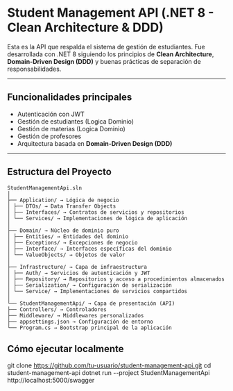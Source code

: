 # Student Management API (.NET 8 - Clean Architecture & DDD)

Esta es la API que respalda el sistema de gestión de estudiantes. Fue desarrollada con .NET 8 siguiendo los principios de **Clean Architecture**, **Domain-Driven Design (DDD)** y buenas prácticas de separación de responsabilidades.

---

## Funcionalidades principales

-  Autenticación con JWT
-  Gestión de estudiantes (Logica Dominio)
-  Gestión de materias (Logica Dominio)
-  Gestión de profesores
-  Arquitectura basada en **Domain-Driven Design (DDD)**

---

## Estructura del Proyecto
```
StudentManagementApi.sln
│
├── Application/ → Lógica de negocio 
│ ├── DTOs/ → Data Transfer Objects
│ ├── Interfaces/ → Contratos de servicios y repositorios
│ └── Services/ → Implementaciones de lógica de aplicación
│
├── Domain/ → Núcleo de dominio puro
│ ├── Entities/ → Entidades del dominio
│ ├── Exceptions/ → Excepciones de negocio
│ ├── Interface/ → Interfaces específicas del dominio
│ └── ValueObjects/ → Objetos de valor
│
├── Infrastructure/ → Capa de infraestructura
│ ├── Auth/ → Servicios de autenticación y JWT
│ ├── Repository/ → Repositorios y acceso a procedimientos almacenados
│ ├── Serialization/ → Configuración de serialización
│ └── Service/ → Implementaciones de servicios compartidos
│
└── StudentManagementApi/ → Capa de presentación (API)
├── Controllers/ → Controladores 
├── Middleware/ → Middlewares personalizados
├── appsettings.json → Configuración de entorno
└── Program.cs → Bootstrap principal de la aplicación
```
##  Cómo ejecutar localmente

git clone https://github.com/tu-usuario/student-management-api.git
cd student-management-api
dotnet run --project StudentManagementApi
http://localhost:5000/swagger

